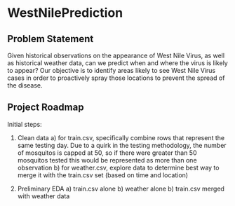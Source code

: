 # WestNilePrediction

## Problem Statement

Given historical observations on the appearance of West Nile Virus, as well as historical weather data, can we predict when and where the virus is likely to appear? Our objective is to identify areas likely to see West Nile Virus cases in order to proactively spray those locations to prevent the spread of the disease.

## Project Roadmap

Initial steps:
1. Clean data
    a) for train.csv, specifically combine rows that represent the same testing day. Due to a quirk in the testing methodology, the number of mosquitos is capped at 50, so if there were greater than 50 mosquitos tested this would be represented as more than one observation
    b) for weather.csv, explore data to determine best way to merge it with the train.csv set (based on time and location)

2. Preliminary EDA
    a) train.csv alone
    b) weather alone
    b) train.csv merged with weather data